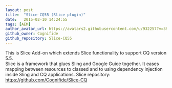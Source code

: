 ```yaml
---
layout: post
title:  "Slice-CQ55 (Slice plugin)"
date:   2015-02-10 14:24:55
tags: [AEM]
author_avatar_url: https://avatars2.githubusercontent.com/u/932257?v=3&s=200
github_owner: Cognifide
github_repository: Slice-CQ55
---
```


This is Slice Add-on which extends Slice functionality to support CQ version 5.5.  
Slice is a framework that glues Sling and Google Guice together. It eases mapping between resources to classed and to using dependency injection inside Sling and CQ applications. Slice repository: https://github.com/Cognifide/Slice-CQ